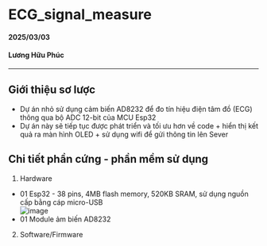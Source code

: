 # ECG_signal_measure
#### 2025/03/03 
#### Lương Hữu Phúc
*** 
## **Giới thiệu sơ lược**
- Dự án nhỏ sử dụng cảm biến AD8232 để đo tín hiệu điện tâm đồ (ECG) thông qua bộ ADC 12-bit của MCU Esp32
- Dự án này sẽ tiếp tục được phát triển và tối ưu hơn về code + hiển thị kết quả ra màn hình OLED + sử dụng wifi để gửi thông tin lên Sever
## **Chi tiết phần cứng - phần mềm sử dụng**
1. Hardware
* 01 Esp32 - 38 pins, 4MB flash memory, 520KB SRAM, sử dụng nguồn cấp bằng cáp micro-USB <br>
![image](https://github.com/user-attachments/assets/07d970ef-ad88-44d2-b055-c6992b4bbfbc)
* 01 Module ảm biến AD8232 
2. Software/Firmware
